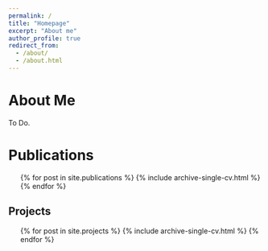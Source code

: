 ```yaml
---
permalink: /
title: "Homepage"
excerpt: "About me"
author_profile: true
redirect_from: 
  - /about/
  - /about.html
---
```


About Me
======

To Do.

Publications
======
  <ul>{% for post in site.publications %}
    {% include archive-single-cv.html %}
  {% endfor %}</ul>

Projects
------
  <ul>{% for post in site.projects %}
    {% include archive-single-cv.html %}
  {% endfor %}</ul>